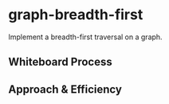 # graph-breadth-first

Implement a breadth-first traversal on a graph.

## Whiteboard Process
<!-- Embedded whiteboard image -->

## Approach & Efficiency
<!-- What approach did you take? Discuss Why. What is the Big O space/time for this approach? -->
